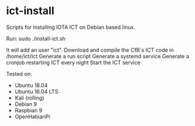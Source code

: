 # ict-install
Scripts for installing IOTA ICT on Debian based linux.

Run:
sudo ./install-ict.sh

It will add an user "ict".
Download and compile the CfB´s ICT code in /home/ict/Ict
Generate a run script
Generate a systemd service
Generate a cronjob restarting ICT every night
Start the ICT service


Tested on:
* Ubuntu 18.04
* Ubuntu 16.04 LTS
* Kali (rolling)
* Debian 9
* Raspbian 9
* OpenHabianPi



